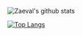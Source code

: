 ![Zaeval's github stats](https://github-readme-stats.vercel.app/api?username=zaeval&show_icons=true&theme=dark&count_private=true)

[![Top Langs](https://github-readme-stats.vercel.app/api/top-langs/?username=zaeval)](https://github.com/anuraghazra/github-readme-stats)
